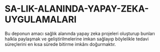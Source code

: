 # SA-LIK-ALANINDA-YAPAY-ZEKA-UYGULAMALARI
Bu deponun amacı sağlık alanında yapay zeka projeleri oluşturup
bunları halkla paylaşmak ve geliştirilmelerine imkan sağlayıp
böylelikle tedavi süreçlerini en kısa sürede bitirme imkânı doğurmaktır. 
